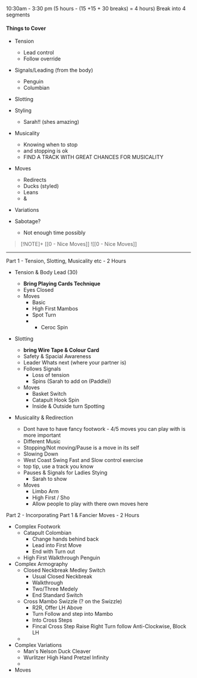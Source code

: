 10:30am - 3:30 pm (5 hours - (15 +15 + 30 breaks) = 4 hours) 
Break into 4 segments
#### Things to Cover
- Tension
	- Lead control
	- Follow override
- Signals/Leading (from the body)
	- Penguin
	- Columbian

- Slotting
- Styling
	- Sarah!! (shes amazing)
- Musicality
	- Knowing when to stop
	- and stopping is ok
	- FIND A TRACK WITH GREAT CHANCES FOR MUSICALITY

- Moves
	- Redirects
	- Ducks (styled)
	- Leans
	- & 
- Variations
- Sabotage? 
	- Not enough time possibly

> [!NOTE]+
> [[0 - Nice Moves]]
![[0 - Nice Moves]]

---


Part 1 - Tension, Slotting, Musicality etc - 2 Hours
- Tension & Body Lead (30)
	- **Bring Playing Cards Technique**
	- Eyes Closed
	- Moves
		- Basic 
		- High First Mambos
		- Spot Turn
		- + Ceroc Spin

- Slotting 
	- **bring Wire Tape & Colour Card**
	- Safety & Spacial Awareness
	- Leader Whats next (where your partner is)
	- Follows Signals
		- Loss of tension
		- Spins (Sarah to add on (Paddle))
	- Moves
		- Basket Switch
		- Catapult Hook Spin
		- Inside & Outside turn Spotting

- Musicality & Redirection
	- Dont have to have fancy footwork - 4/5 moves you can play with is more important
	- Different Music
	- Stopping/Not moving/Pause is a move in its self
	- Slowing Down
	- West Coast Swing Fast and Slow control exercise
	- top tip, use a track you know
	- Pauses & Signals for Ladies Stying
		- Sarah to show
	- Moves
		- Limbo Arm
		- High First / Sho
		- Allow people to play with there own moves here

Part 2 - Incorporating Part 1 & Fancier Moves - 2 Hours

- Complex Footwork
	- Catapult Colombian
		- Change hands behind back
		- Lead into First Move
		- End with Turn out
	- High First Walkthrough Penguin
- Complex Armography
	- Closed Neckbreak Medley Switch
		- Usual Closed Neckbreak
		- Walkthrough
		- Two/Three Medely
		- End Standard Switch
	- Cross Mambo Swizzle (? on the Swizzle)
		- R2R, Offer LH Above
		- Turn Follow and step into Mambo
		- Into Cross Steps
		- Fincal Cross Step Raise Right Turn follow Anti-Clockwise, Block LH
	- 
- Complex Variations
	- Man's Nelson Duck Cleaver
	- Wurlitzer High Hand Pretzel Infinity
	- 
- Moves